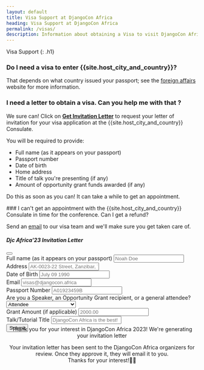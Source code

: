 ```yaml
---
layout: default
title: Visa Support at DjangoCon Africa
heading: Visa Support at DjangoCon Africa
permalink: /visas/
description: Information about obtaining a Visa to visit DjangoCon Africa
---
```



Visa Support
{: .h1}

### Do I need a visa to enter {{site.host_city_and_country}}?

That depends on what country issued your passport; see the [foreign affairs](#) website for more information.

### I need a letter to obtain a visa. Can you help me with that ?

We sure can! Click on <a  style="font-weight: 700;" href="" data-bs-toggle="modal" data-bs-target="#inviteModal">Get Invitation Letter</a> to request your letter of invitation for your visa application at the {{site.host_city_and_country}} Consulate.<br>

You will be required to provide:

- Full name (as it appears on your passport)
- Passport number
- Date of birth
- Home address
- Title of talk you're presenting (if any)
- Amount of opportunity grant funds awarded (if any)<br>

<p class="notice"> Do this as soon as you can! It can take a while to get an appointment.</p>
### I can't get an appointment with the {{site.host_city_and_country}} Consulate in time for the conference. Can I get a refund?

Send an <a href="mailto:{{site.visa_email}}">email</a> to our visa team and we'll make sure you get taken care of.

<div
  class="modal fade"
  id="inviteModal"
  tabindex="-1"
  aria-labelledby="inviteModalLabel"
  aria-hidden="true"
>
  <div class="modal-dialog modal-dialog-centered modal-dialog-scrollable">
    <div class="modal-content">
      <div class="modal-header">
        <h5 class="modal-title" id="inviteModalLabel">
          Djc Africa'23 Invitation Letter
        </h5>
        <button
          type="button"
          class="btn-close"
          data-bs-dismiss="modal"
          aria-label="Close"
        ></button>
      </div>
      <div class="modal-body">
            <form id="form" method="POST" enctype="multipart/form-data">
            <div class="mb-3">
              <label for="fullname" class="col-form-label">Full name (as it appears on your passport)</label>
              <input
                type="text"
                name="fullname"
                class="form-control"
                id="fullname"
                placeholder="Noah Doe"
                required
              />
              </div>
                <div class="mb-3">
              <label for="address" class="col-form-label">Address</label>
              <input
                type="text"
                name="address"
                class="form-control"
                id="address"
                placeholder="AK-0023-22 Street, Zanzibar, Tanzania"
                required
              />
                </div>
                <div class="mb-3">
              <label for="dob" class="col-form-label">Date of Birth</label>
              <input
                type="text"
                class="form-control"
                name="dob"
                id="dob"
                placeholder="July 09 1990"
                required
              />
                </div>
                <div class="mb-3">
              <label for="email" class="col-form-label">Email</label>
              <input
                type="email"
                name="email"
                class="form-control"
                id="email"
                placeholder="visas@djangocon.africa"
                required
              />
                </div>
                <div class="mb-3">
              <label for="passport_no" class="col-form-label">Passport Number</label>
              <input
                type="text"
                name="passport_no"
                id="passport_no"
                class="form-control"
                placeholder="A01923459B"
                required
              />
                </div>
                <div class="mb-3">
              <label for="letterselection" class="col-form-label"
                >Are you a Speaker, an Opportunity Grant recipient, or a general
                attendee?</label
              >
              <select name="letterselection" id="letterselection"  class="form-control" required>
                <option value="none">Attendee</option>
                <option value="og">Opportunity Grant recipient</option>
                <option value="speaker">Speaker</option>
              </select>
              </div>
              <div id="og" class="myDiv">
                <label for="og" class="col-form-label">Grant Amount (if applicable)</label>
                <input type="number"  class="form-control" name="og" id="og" placeholder="2000.00" />
              </div>
              <div id="speaker" class="myDiv" >
                <label for="talk" class="col-form-label">Talk/Tutorial Title</label>
                <input
                  type="text"
                  name="talk"
                  id="talk"
                  class="form-control"
                  placeholder="DjangoCon Africa is the best!"
                />
              </div>
          <div class="text-center">
                 <button id="submit" type="submit" class="invite">Submit</button>
</div>
            </form>
            <div style="text-align:center; padding-bottom: 100px; margin-top: -30px;">
                <p id="inprogress">Thank you for your interest in DjangoCon Africa 2023! We're generating your invitation letter
                </p>
                <div id="loading"></div>
                <p id="ready">Your invitation letter has been sent to the DjangoCon Africa organizers for review. Once they approve it,
                  they will email it to you.<br> Thanks for your interest!🙏🏽</p>
              </div>
      </div>
    </div>
  </div>
  </div>
